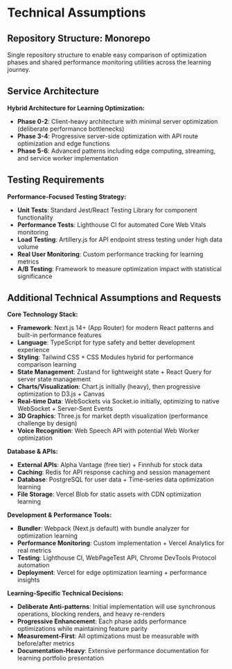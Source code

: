 # Technical Assumptions

## Repository Structure: Monorepo
Single repository structure to enable easy comparison of optimization phases and shared performance monitoring utilities across the learning journey.

## Service Architecture
**Hybrid Architecture for Learning Optimization:**
- **Phase 0-2**: Client-heavy architecture with minimal server optimization (deliberate performance bottlenecks)
- **Phase 3-4**: Progressive server-side optimization with API route optimization and edge functions
- **Phase 5-6**: Advanced patterns including edge computing, streaming, and service worker implementation

## Testing Requirements
**Performance-Focused Testing Strategy:**
- **Unit Tests**: Standard Jest/React Testing Library for component functionality
- **Performance Tests**: Lighthouse CI for automated Core Web Vitals monitoring
- **Load Testing**: Artillery.js for API endpoint stress testing under high data volume
- **Real User Monitoring**: Custom performance tracking for learning metrics
- **A/B Testing**: Framework to measure optimization impact with statistical significance

## Additional Technical Assumptions and Requests

**Core Technology Stack:**
- **Framework**: Next.js 14+ (App Router) for modern React patterns and built-in performance features
- **Language**: TypeScript for type safety and better development experience
- **Styling**: Tailwind CSS + CSS Modules hybrid for performance comparison learning
- **State Management**: Zustand for lightweight state + React Query for server state management
- **Charts/Visualization**: Chart.js initially (heavy), then progressive optimization to D3.js + Canvas
- **Real-time Data**: WebSockets via Socket.io initially, optimizing to native WebSocket + Server-Sent Events
- **3D Graphics**: Three.js for market depth visualization (performance challenge by design)
- **Voice Recognition**: Web Speech API with potential Web Worker optimization

**Database & APIs:**
- **External APIs**: Alpha Vantage (free tier) + Finnhub for stock data
- **Caching**: Redis for API response caching and session management
- **Database**: PostgreSQL for user data + Time-series data optimization learning
- **File Storage**: Vercel Blob for static assets with CDN optimization learning

**Development & Performance Tools:**
- **Bundler**: Webpack (Next.js default) with bundle analyzer for optimization learning
- **Performance Monitoring**: Custom implementation + Vercel Analytics for real metrics
- **Testing**: Lighthouse CI, WebPageTest API, Chrome DevTools Protocol automation
- **Deployment**: Vercel for edge optimization learning + performance insights

**Learning-Specific Technical Decisions:**
- **Deliberate Anti-patterns**: Initial implementation will use synchronous operations, blocking renders, and heavy re-renders
- **Progressive Enhancement**: Each phase adds performance optimizations while maintaining feature parity
- **Measurement-First**: All optimizations must be measurable with before/after metrics
- **Documentation-Heavy**: Extensive performance documentation for learning portfolio presentation

